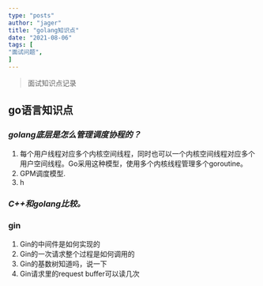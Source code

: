 ```yaml
---
type: "posts"
author: "jager"
title: "golang知识点"
date: "2021-08-06"
tags: [
"面试问题",
]
---
```


> 面试知识点记录
<!--more-->

## **go语言知识点**
### *golang底层是怎么管理调度协程的？*
1. 每个用户线程对应多个内核空间线程，同时也可以一个内核空间线程对应多个用户空间线程。Go采用这种模型，使用多个内核线程管理多个goroutine。
2. GPM调度模型.
3. h

### *C++和golang比较。*

### gin
1. Gin的中间件是如何实现的
2. Gin的一次请求整个过程是如何调用的
3. Gin的基数树知道吗，说一下
4. Gin请求里的request buffer可以读几次